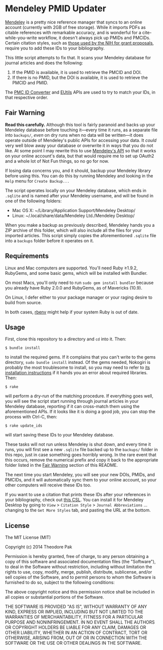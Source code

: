# Mendeley PMID Updater

[Mendeley](http://www.mendeley.com/) is a pretty nice reference manager that syncs to an online account (currently with 2GB of free storage).  While it imports PDFs as citable references with remarkable accuracy, and is wonderful for a cite-while-you-write workflow, it doesn't always pick up PMIDs and PMCIDs.  Certain citation styles, such as [those used by the NIH for grant proposals](http://publicaccess.nih.gov/include-pmcid-citations.htm), require you to add these IDs to your bibliography.

This little script attempts to fix that.  It scans your Mendeley database for journal articles and does the following:

1. If the PMID is available, it is used to retrieve the PMCID and DOI.
2. If there is no PMID, but the DOI is available, it is used to retrieve the PMCID and PMID.

The [PMC ID Converter](http://www.ncbi.nlm.nih.gov/pmc/tools/id-converter-api/) and [EUtils](http://www.ncbi.nlm.nih.gov/books/NBK25501/) APIs are used to try to match your IDs, in that respective order.

## Fair Warning

**Read this carefully.** Although this tool is fairly paranoid and backs up your Mendeley database before touching it—every time it runs, as a separate file into `backups/`, *even* on dry runs when no data will be written—it does operate outside of Mendeley's public APIs for accessing your data.  It *could* very well blow away your database or overwrite it in ways that you do not like.  At some point I may rewrite this to use [Mendeley's API](http://dev.mendeley.com/slate/) so that it works on your online account's data, but that would require me to set up OAuth2 and a whole lot of Not Fun things, so no go for now.

If losing data concerns you, and it should, backup your Mendeley library before using this.  You can do this by running Mendeley and looking in the `Help` menu for `Create Backup...`

The script operates locally on your Mendeley database, which ends in `.sqlite` and is named after your Mendeley username, and will be found in one of the following folders:

* Mac OS X: ~/Library/Application Support/Mendeley Desktop/
* Linux: ~/.local/share/data/Mendeley Ltd./Mendeley Desktop/

When you make a backup as previously described, Mendeley hands you a ZIP archive of this folder, which will also include all the files for your imported articles.  This script simply copies the aforementioned `.sqlite` file into a `backups` folder before it operates on it.

## Requirements

Linux and Mac computers are supported.  You'll need Ruby ≥1.9.2, RubyGems, and some basic gems, which will be installed with Bundler.

On most Macs, you'll only need to run `sudo gem install bundler` because you already have Ruby 2.0.0 and RubyGems, as of Mavericks (10.9).

On Linux, I defer either to your package manager or your raging desire to build from source.

In both cases, [rbenv](https://github.com/sstephenson/rbenv) might help if your system Ruby is out of date.

## Usage

First, clone this repository to a directory and `cd` into it.  Then:

    $ bundle install

to install the required gems.  If it complains that you can't write to the gems directory, `sudo bundle install` instead.  Of the gems needed, Nokogiri is probably the most troublesome to install, so you may need to refer to [its installation instructions](http://nokogiri.org/tutorials/installing_nokogiri.html) if it hands you an error about required libraries.  Then:

    $ rake

will perform a dry-run of the matching procedure.  If everything goes well, you will see the script start running through journal articles in your Mendeley database, reporting if it can cross-match them using the aforementioned APIs.  If it looks like it is doing a good job, you can stop the process with Ctrl-C, then:

    $ rake update_ids

will start saving these IDs to your Mendeley database.

These tasks will not run unless Mendeley is shut down, and every time it runs, you will first see a new `.sqlite` file backed up to the `backups/` folder in this repo, just in case something goes horribly wrong.  In the rare event that this occurs, remove the numerical prefix and copy it back to the appropriate folder listed in the [Fair Warning](#fair-warning) section of this README.

The next time you start Mendeley, you will see your new DOIs, PMIDs, and PMCIDs, and it will automatically sync them to your online account, so your other computers will receive these IDs too.

If you want to use a citation that prints these IDs after your references in your bibliography, check out [this CSL](http://csl.mendeley.com/styles/100600971/national-library-of-medicine-grant-proposals-7).  You can install it for Mendeley Desktop by going to `View` > `Citation Style` > `Journal Abbreviations` ... changing to the `Get More Styles` tab, and pasting the URL at the bottom.

## License

The MIT License (MIT)

Copyright (c) 2014 Theodore Pak

Permission is hereby granted, free of charge, to any person obtaining a copy
of this software and associated documentation files (the "Software"), to deal
in the Software without restriction, including without limitation the rights
to use, copy, modify, merge, publish, distribute, sublicense, and/or sell
copies of the Software, and to permit persons to whom the Software is
furnished to do so, subject to the following conditions:

The above copyright notice and this permission notice shall be included in
all copies or substantial portions of the Software.

THE SOFTWARE IS PROVIDED "AS IS", WITHOUT WARRANTY OF ANY KIND, EXPRESS OR
IMPLIED, INCLUDING BUT NOT LIMITED TO THE WARRANTIES OF MERCHANTABILITY,
FITNESS FOR A PARTICULAR PURPOSE AND NONINFRINGEMENT. IN NO EVENT SHALL THE
AUTHORS OR COPYRIGHT HOLDERS BE LIABLE FOR ANY CLAIM, DAMAGES OR OTHER
LIABILITY, WHETHER IN AN ACTION OF CONTRACT, TORT OR OTHERWISE, ARISING FROM,
OUT OF OR IN CONNECTION WITH THE SOFTWARE OR THE USE OR OTHER DEALINGS IN
THE SOFTWARE.